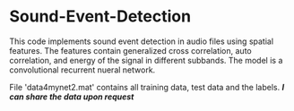 # Sound-Event-Detection
This code implements sound event detection in audio files using spatial features. The features contain generalized cross correlation, auto correlation, and energy of the signal in different subbands. The model is a convolutional recurrent nueral network.

File 'data4mynet2.mat' contains all training data, test data and the labels. 
***I can share the data upon request***


